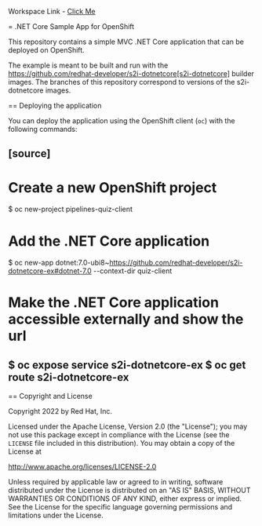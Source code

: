 Workspace Link - [Click Me](https://devspaces.apps.cluster-w7sdm.w7sdm.sandbox291.opentlc.com/kube-admin/quiz-client/3100/)




= .NET Core Sample App for OpenShift

This repository contains a simple MVC .NET Core application that can be deployed on OpenShift.

The example is meant to be built and run with the https://github.com/redhat-developer/s2i-dotnetcore[s2i-dotnetcore] builder
images. The branches of this repository correspond to versions of the s2i-dotnetcore images.

== Deploying the application

You can deploy the application using the OpenShift client (`oc`) with the following commands:

[source]
----
# Create a new OpenShift project
$ oc new-project pipelines-quiz-client

# Add the .NET Core application
$ oc new-app dotnet:7.0-ubi8~https://github.com/redhat-developer/s2i-dotnetcore-ex#dotnet-7.0 --context-dir quiz-client

# Make the .NET Core application accessible externally and show the url
$ oc expose service s2i-dotnetcore-ex
$ oc get route s2i-dotnetcore-ex
----

== Copyright and License

Copyright 2022 by Red Hat, Inc.

Licensed under the Apache License, Version 2.0 (the "License"); you may not
use this package except in compliance with the License (see the `LICENSE` file
included in this distribution). You may obtain a copy of the License at

   http://www.apache.org/licenses/LICENSE-2.0

Unless required by applicable law or agreed to in writing, software
distributed under the License is distributed on an "AS IS" BASIS, WITHOUT
WARRANTIES OR CONDITIONS OF ANY KIND, either express or implied. See the
License for the specific language governing permissions and limitations under
the License.
